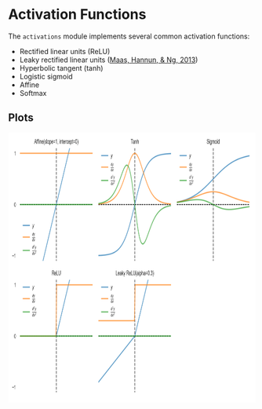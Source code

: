 # Activation Functions
The `activations` module implements several common activation functions:

- Rectified linear units (ReLU)
- Leaky rectified linear units
  ([Maas, Hannun, & Ng, 2013](https://ai.stanford.edu/~amaas/papers/relu_hybrid_icml2013_final.pdf))
- Hyperbolic tangent (tanh)
- Logistic sigmoid
- Affine
- Softmax

## Plots
<p align="center">
<img src="img/plot.png" align='center' height="550" />
</p>
